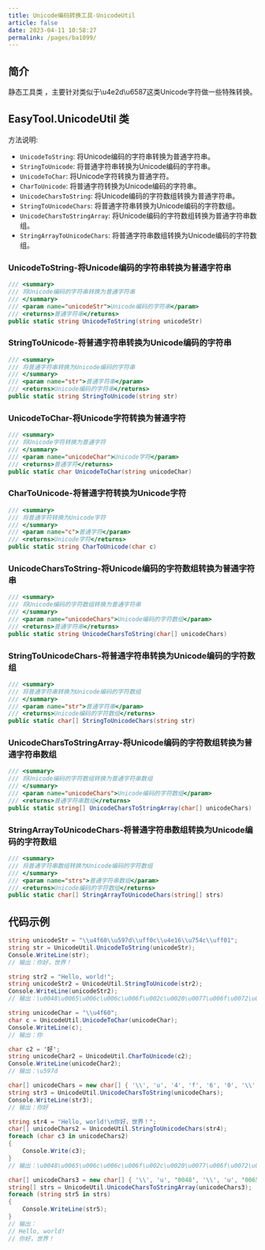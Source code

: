 ```yaml
---
title: Unicode编码转换工具-UnicodeUtil
article: false
date: 2023-04-11 10:58:27
permalink: /pages/ba1099/
---
```


## 简介

静态工具类 <Badge text="UnicodeUtil"/>，主要针对类似于\\u4e2d\\u6587这类Unicode字符做一些特殊转换。

## EasyTool.UnicodeUtil 类

方法说明:

- `UnicodeToString`: 将Unicode编码的字符串转换为普通字符串。
- `StringToUnicode`: 将普通字符串转换为Unicode编码的字符串。
- `UnicodeToChar`: 将Unicode字符转换为普通字符。
- `CharToUnicode`: 将普通字符转换为Unicode编码的字符串。
- `UnicodeCharsToString`: 将Unicode编码的字符数组转换为普通字符串。
- `StringToUnicodeChars`: 将普通字符串转换为Unicode编码的字符数组。
- `UnicodeCharsToStringArray`: 将Unicode编码的字符数组转换为普通字符串数组。
- `StringArrayToUnicodeChars`: 将普通字符串数组转换为Unicode编码的字符数组。

### UnicodeToString-将Unicode编码的字符串转换为普通字符串

```csharp
/// <summary>
/// 将Unicode编码的字符串转换为普通字符串
/// </summary>
/// <param name="unicodeStr">Unicode编码的字符串</param>
/// <returns>普通字符串</returns>
public static string UnicodeToString(string unicodeStr)
```

### StringToUnicode-将普通字符串转换为Unicode编码的字符串

```csharp
/// <summary>
/// 将普通字符串转换为Unicode编码的字符串
/// </summary>
/// <param name="str">普通字符串</param>
/// <returns>Unicode编码的字符串</returns>
public static string StringToUnicode(string str)
```

### UnicodeToChar-将Unicode字符转换为普通字符

```csharp
/// <summary>
/// 将Unicode字符转换为普通字符
/// </summary>
/// <param name="unicodeChar">Unicode字符</param>
/// <returns>普通字符</returns>
public static char UnicodeToChar(string unicodeChar)
```

### CharToUnicode-将普通字符转换为Unicode字符

```csharp
/// <summary>
/// 将普通字符转换为Unicode字符
/// </summary>
/// <param name="c">普通字符</param>
/// <returns>Unicode字符</returns>
public static string CharToUnicode(char c)
```

### UnicodeCharsToString-将Unicode编码的字符数组转换为普通字符串

```csharp
/// <summary>
/// 将Unicode编码的字符数组转换为普通字符串
/// </summary>
/// <param name="unicodeChars">Unicode编码的字符数组</param>
/// <returns>普通字符串</returns>
public static string UnicodeCharsToString(char[] unicodeChars)
```

### StringToUnicodeChars-将普通字符串转换为Unicode编码的字符数组

```csharp
/// <summary>
/// 将普通字符串转换为Unicode编码的字符数组
/// </summary>
/// <param name="str">普通字符串</param>
/// <returns>Unicode编码的字符数组</returns>
public static char[] StringToUnicodeChars(string str)
```

### UnicodeCharsToStringArray-将Unicode编码的字符数组转换为普通字符串数组

```csharp
/// <summary>
/// 将Unicode编码的字符数组转换为普通字符串数组
/// </summary>
/// <param name="unicodeChars">Unicode编码的字符数组</param>
/// <returns>普通字符串数组</returns>
public static string[] UnicodeCharsToStringArray(char[] unicodeChars)
```

### StringArrayToUnicodeChars-将普通字符串数组转换为Unicode编码的字符数组

```csharp
/// <summary>
/// 将普通字符串数组转换为Unicode编码的字符数组
/// </summary>
/// <param name="strs">普通字符串数组</param>
/// <returns>Unicode编码的字符数组</returns>
public static char[] StringArrayToUnicodeChars(string[] strs)
```

## 代码示例

```csharp
string unicodeStr = "\\u4f60\\u597d\\uff0c\\u4e16\\u754c\\uff01";
string str = UnicodeUtil.UnicodeToString(unicodeStr);
Console.WriteLine(str);
// 输出：你好，世界！

string str2 = "Hello, world!";
string unicodeStr2 = UnicodeUtil.StringToUnicode(str2);
Console.WriteLine(unicodeStr2);
// 输出：\u0048\u0065\u006c\u006c\u006f\u002c\u0020\u0077\u006f\u0072\u006c\u0064\u0021

string unicodeChar = "\\u4f60";
char c = UnicodeUtil.UnicodeToChar(unicodeChar);
Console.WriteLine(c);
// 输出：你

char c2 = '好';
string unicodeChar2 = UnicodeUtil.CharToUnicode(c2);
Console.WriteLine(unicodeChar2);
// 输出：\u597d

char[] unicodeChars = new char[] { '\\', 'u', '4', 'f', '6', '0', '\\', 'u', '5', '9', '7', 'd' };
string str3 = UnicodeUtil.UnicodeCharsToString(unicodeChars);
Console.WriteLine(str3);
// 输出：你好

string str4 = "Hello, world!\n你好，世界！";
char[] unicodeChars2 = UnicodeUtil.StringToUnicodeChars(str4);
foreach (char c3 in unicodeChars2)
{
    Console.Write(c3);
}
// 输出：\u0048\u0065\u006c\u006c\u006f\u002c\u0020\u0077\u006f\u0072\u006c\u0064\u0021\n\u4f60\u597d\u002c\u4e16\u754c\u0021

char[] unicodeChars3 = new char[] { '\\', 'u', '0048', '\\', 'u', '0065', '\\', 'u', '006c', '\\', 'u', '006c', '\\', 'u', '006f', '\\', 'u', '002c', '\\', 'u', '0020', '\\', 'u', '0077', '\\', 'u', '006f', '\\', 'u', '0072', '\\', 'u', '006c', '\\', 'u', '0064', '\\', 'u', '0021', '\\', 'u', '0000', '\\', 'u', '4f60', '\\', 'u', '597d', '\\', 'u', '002c', '\\', 'u', '4e16', '\\', 'u', '754c', '\\', 'u', '0021', '\\', 'u', '0000' };
string[] strs = UnicodeUtil.UnicodeCharsToStringArray(unicodeChars3);
foreach (string str5 in strs)
{
    Console.WriteLine(str5);
}
// 输出：
// Hello, world!
// 你好，世界！

```